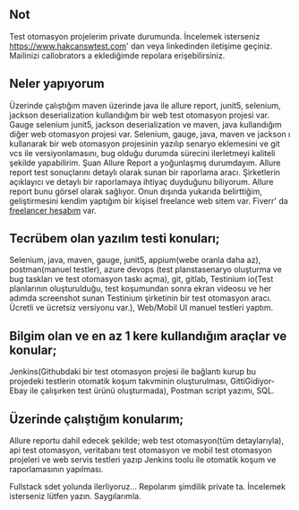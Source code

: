 ## Not
Test otomasyon projelerim private durumunda. İncelemek isterseniz https://www.hakcanswtest.com' dan veya linkedinden iletişime geçiniz. Mailinizi callobrators a eklediğimde repolara erişebilirsiniz.

## Neler yapıyorum
Üzerinde çalıştığım maven üzerinde java ile allure report, junit5, selenium, jackson deserialization kullandığım bir web test otomasyon projesi var. Gauge selenium junit5, jackson deserialization ve maven, java kullandığım diğer web otomasyon projesi var. Selenium, gauge, java, maven ve jackson ı kullanarak bir web otomasyon projesinin yazılıp senaryo eklemesini ve git vcs ile versiyonlamasını, bug olduğu durumda sürecini ilerletmeyi kaliteli şekilde yapabilirim. Şuan Allure Report a yoğunlaşmış durumdayım. Allure report test sonuçlarını detaylı olarak sunan bir raporlama aracı. Şirketlerin açıklayıcı ve detaylı bir raporlamaya ihtiyaç duyduğunu biliyorum. Allure report bunu görsel olarak sağlıyor. Onun dışında yukarıda belirttiğim, geliştirmesini kendim yaptığım bir kişisel freelance web sitem var. Fiverr' da [freelancer hesabım](https://www.fiverr.com/hseyinakcan594?up_rollout=true) var.

## Tecrübem olan yazılım testi konuları;
Selenium, java, maven, gauge, junit5, appium(webe oranla daha az), postman(manuel testler), azure devops (test planstasenaryo oluşturma ve bug taskları ve test otomasyon taskı açma), git, gitlab, Testinium io(Test planlarının oluşturulduğu, test koşumundan sonra ekran videosu ve her adımda screenshot sunan Testinium şirketinin bir test otomasyon aracı. Ücretli ve ücretsiz versiyonu var.), Web/Mobil UI manuel testleri yaptım.

## Bilgim olan ve en az 1 kere kullandığım araçlar ve konular;
Jenkins(Githubdaki bir test otomasyon projesi ile bağlantı kurup bu projedeki testlerin otomatik koşum takvminin oluşturulması, GittiGidiyor-Ebay ile çalışırken test ürünü oluşturmada), Postman script yazımı, SQL.

## Üzerinde çalıştığım konularım;
Allure reportu dahil edecek şekilde; web test otomasyon(tüm detaylarıyla), api test otomasyon, veritabanı test otomasyon ve mobil test otomasyon projeleri ve web servis testleri yazıp Jenkins toolu ile otomatik koşum ve raporlamasının yapılması.

Fullstack sdet yolunda ilerliyoruz...
Repolarım şimdilik private ta. İncelemek isterseniz lütfen yazın. Saygılarımla.
